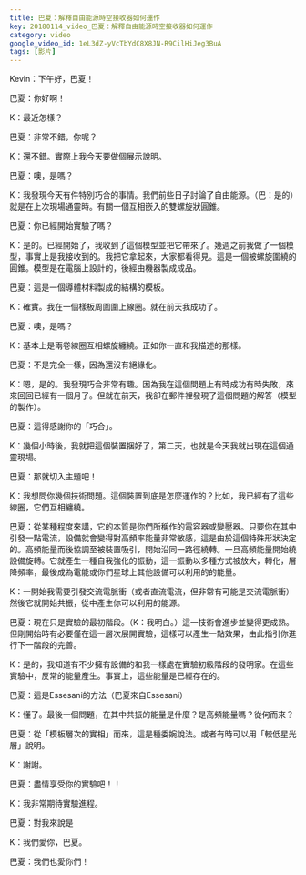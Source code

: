 ```yaml
---
title: 巴夏：解釋自由能源時空接收器如何運作
key: 20180114_video_巴夏：解釋自由能源時空接收器如何運作
category: video
google_video_id: 1eL3dZ-yVcTbYdC8X8JN-R9CilHiJeg3BuA
tags: [影片]
---
```


Kevin：下午好，巴夏！

巴夏：你好啊！

K：最近怎樣？

巴夏：非常不錯，你呢？

K：還不錯。實際上我今天要做個展示說明。

巴夏：噢，是嗎？

K：我發現今天有件特別巧合的事情。我們前些日子討論了自由能源。（巴：是的）就是在上次現場通靈時。有關一個互相嵌入的雙螺旋狀圓錐。

巴夏：你已經開始實驗了嗎？

K：是的。已經開始了，我收到了這個模型並把它帶來了。幾週之前我做了一個模型，事實上是我接收到的。我把它拿起來，大家都看得見。這是一個被螺旋圍繞的圓錐。模型是在電腦上設計的，後經由機器製成成品。

巴夏：這是一個導體材料製成的結構的模板。

K：確實。我在一個樣板周圍圍上線圈。就在前天我成功了。

巴夏：噢，是嗎？

K：基本上是兩卷線圈互相螺旋纏繞。正如你一直和我描述的那樣。

巴夏：不是完全一樣，因為還沒有絕緣化。

K：嗯，是的。我發現巧合非常有趣。因為我在這個問題上有時成功有時失敗，來來回回已經有一個月了。但就在前天，我卻在郵件裡發現了這個問題的解答（模型的製作）。

巴夏：這得感謝你的「巧合」。

K：幾個小時後，我就把這個裝置捆好了，第二天，也就是今天我就出現在這個通靈現場。

巴夏：那就切入主題吧！

K：我想問你幾個技術問題。這個裝置到底是怎麼運作的？比如，我已經有了這些線圈，它們互相纏繞。

巴夏：從某種程度來講，它的本質是你們所稱作的電容器或變壓器。只要你在其中引發一點電流，設備就會變得對高頻率能量非常敏感，這是由於這個特殊形狀決定的。高頻能量而後協調至被裝置吸引，開始沿同一路徑繞轉。一旦高頻能量開始繞設備旋轉。它就產生一種自我強化的振動，這一振動以多種方式被放大，轉化，層降頻率，最後成為電能或你們星球上其他設備可以利用的的能量。

K：一開始我需要引發交流電脈衝（或者直流電流，但非常有可能是交流電脈衝）然後它就開始共振，從中產生你可以利用的能源。

巴夏：現在只是實驗的最初階段。（K：我明白。）這一技術會進步並變得更成熟。但剛開始時有必要僅在這一層次展開實驗，這樣可以產生一點效果，由此指引你進行下一階段的完善。

K：是的，我知道有不少擁有設備的和我一樣處在實驗初級階段的發明家。在這些實驗中，反常的能量產生。事實上，這些能量是已經存在的。

巴夏：這是Essesani的方法（巴夏來自Essesani）

K：懂了。最後一個問題，在其中共振的能量是什麼？是高頻能量嗎？從何而來？

巴夏：從「模板層次的實相」而來，這是種委婉說法。或者有時可以用「較低星光層」說明。

K：謝謝。

巴夏：盡情享受你的實驗吧！！

K：我非常期待實驗進程。

巴夏：對我來說是

K：我們愛你，巴夏。

巴夏：我們也愛你們！
